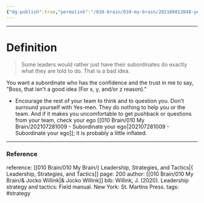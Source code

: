 ```yaml
---
{"dg-publish":true,"permalink":"/010-brain/010-my-brain/202108012048-yes-men/","created":"2021-08-01T20:48:28.000-04:00","updated":"2025-03-20T23:36:36.173-04:00"}
---
```


---

# Definition
> Some leaders would rather just have their subordinates do exactly what they are told to do. That is a bad idea.

You want a subordinate who has the confidence and the trust in me to say, "Boss, that isn't a good idea (For x, y, and/or z reason)."

-   Encourage the rest of your team to think and to question you. Don't surround yourself with Yes-men. They do nothing to help you or the team. And if it makes you uncomfortable to get pushback or questions from your team, check your ego [[010 Brain/010 My Brain/202107281009 - Subordinate your ego\|202107281009 - Subordinate your ego]]; it is probably a little inflated.

---

### Reference
reference: [[010 Brain/010 My Brain/{ Leadership, Strategies, and Tactics\|{ Leadership, Strategies, and Tactics]]
page: 200
author: [[010 Brain/010 My Brain/& Jocko Willink\|& Jocko Willink]]
bib: Willink, J. (2020). Leadership strategy and tactics: Field manual. New York: St. Martins Press.
tags: #strategy 